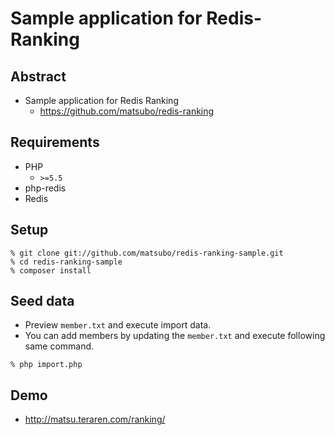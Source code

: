 Sample application for Redis-Ranking
===

Abstract
---
- Sample application for Redis Ranking
  - https://github.com/matsubo/redis-ranking

Requirements
---
- PHP
  - `>=5.5`
- php-redis
- Redis


Setup
---

```
% git clone git://github.com/matsubo/redis-ranking-sample.git
% cd redis-ranking-sample
% composer install
```


Seed data
---

- Preview `member.txt` and execute import data.
- You can add members by updating the `member.txt` and execute following same command.

```
% php import.php
```


Demo
---
- http://matsu.teraren.com/ranking/


